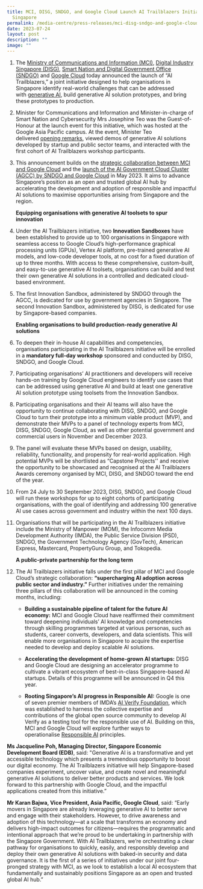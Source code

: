 ```yaml
---
title: MCI, DISG, SNDGO, and Google Cloud Launch AI Trailblazers Initiative in
  Singapore
permalink: /media-centre/press-releases/mci-disg-sndgo-and-google-cloud-launch-ai-trailblazers-initiative/
date: 2023-07-24
layout: post
description: ""
image: ""
---
```

1. The [Ministry of Communications and Information (MCI)](https://www.mci.gov.sg/), [Digital Industry Singapore (DISG)](https://www.imda.gov.sg/disg), [Smart Nation and Digital Government Office (SNDGO)](https://www.smartnation.gov.sg/about-smart-nation/sndgg/) and [Google Cloud](https://cloud.google.com/) today announced the launch of “AI Trailblazers,” a joint initiative designed to help organisations in Singapore identify real-world challenges that can be addressed with [generative AI](https://cloud.google.com/use-cases/generative-ai), build generative AI solution prototypes, and bring these prototypes to production.

2. Minister for Communications and Information and Minister-in-charge of Smart Nation and Cybersecurity Mrs Josephine Teo was the Guest-of-Honour at the launch event for this initiative, which was hosted at the Google Asia Pacific campus. At the event, Minister Teo delivered [opening remarks](/media-centre/speeches/speech-by-minister-at-the-launch-of-the-ai-trailblazers-initiative/), viewed demos of generative AI solutions developed by startup and public sector teams, and interacted with the first cohort of AI Trailblazers workshop participants.

3. This announcement builds on the [strategic collaboration between MCI and Google Cloud](/media-centre/press-releases/developing-singapore-into-an-open-and-trusted-global-ai-hub/) and the [launch of the AI Government Cloud Cluster (AGCC) by SNDGO and Google Cloud](https://www.smartnation.gov.sg/media-hub/press-releases/31052023/) in May 2023. It aims to advance Singapore’s position as an open and trusted global AI hub by accelerating the development and adoption of responsible and impactful AI solutions to maximise opportunities arising from Singapore and the region.  
  
   **Equipping organisations with generative AI toolsets to spur innovation**   
  
4. Under the AI Trailblazers initiative, two **Innovation Sandboxes** have been established to provide up to 100 organisations in Singapore with seamless access to Google Cloud’s high-performance graphical processing units (GPUs), Vertex AI platform, pre-trained generative AI models, and low-code developer tools, at no cost for a fixed duration of up to three months. With access to these comprehensive, custom-built, and easy-to-use generative AI toolsets, organisations can build and test their own generative AI solutions in a controlled and dedicated cloud-based environment.  
  
5. The first Innovation Sandbox, administered by SNDGO through the AGCC, is dedicated for use by government agencies in Singapore. The second Innovation Sandbox, administered by DISG, is dedicated for use by Singapore-based companies.  

    **Enabling organisations to build production-ready generative AI solutions**  
  
6. To deepen their in-house AI capabilities and competencies, organisations participating in the AI Trailblazers initiative will be enrolled in a **mandatory full-day workshop** sponsored and conducted by DISG, SNDGO, and Google Cloud.  
  
7. Participating organisations’ AI practitioners and developers will receive hands-on training by Google Cloud engineers to identify use cases that can be addressed using generative AI and build at least one generative AI solution prototype using toolsets from the Innovation Sandbox.  
  
8. Participating organisations and their AI teams will also have the opportunity to continue collaborating with DISG, SNDGO, and Google Cloud to turn their prototype into a minimum viable product (MVP), and demonstrate their MVPs to a panel of technology experts from MCI, DISG, SNDGO, Google Cloud, as well as other potential government and commercial users in November and December 2023.  
  
9. The panel will evaluate these MVPs based on design, usability, reliability, functionality, and propensity for real-world application. High potential MVPs will be shortlisted as “Capstone Projects'' and receive the opportunity to be showcased and recognised at the AI Trailblazers Awards ceremony organised by MCI, DISG, and SNDGO toward the end of the year.  
  
10. From 24 July to 30 September 2023, DISG, SNDGO, and Google Cloud will run these workshops for up to eight cohorts of participating organisations, with the goal of identifying and addressing 100 generative AI use cases across government and industry within the next 100 days.  
11. Organisations that will be participating in the AI Trailblazers initiative include the Ministry of Manpower (MOM), the Infocomm Media Development Authority (IMDA), the Public Service Division (PSD), SNDGO, the Government Technology Agency (GovTech), American Express, Mastercard, PropertyGuru Group, and Tokopedia. 

    **A public-private partnership for the long term**  
  
12. The AI Trailblazers initiative falls under the first pillar of MCI and Google Cloud’s strategic collaboration: **“supercharging AI adoption across public sector and industry.”** Further initiatives under the remaining three pillars of this collaboration will be announced in the coming months, including:  
  
    * **Building a sustainable pipeline of talent for the future AI economy:** MCI and Google Cloud have reaffirmed their commitment toward deepening individuals’ AI knowledge and competencies through skilling programmes targeted at various personas, such as students, career converts, developers, and data scientists. This will enable more organisations in Singapore to acquire the expertise needed to develop and deploy scalable AI solutions.  
  
    * **Accelerating the development of home-grown AI startups:** DISG and Google Cloud are designing an accelerator programme to cultivate a vibrant ecosystem of best-in-class Singapore-based AI startups. Details of this programme will be announced in Q4 this year.  
  
    * **Rooting Singapore’s AI progress in Responsible AI:** Google is one of seven premier members of IMDA’s [AI Verify Foundation](https://www.pdpc.gov.sg/news-and-events/announcements/2023/06/launch-of-ai-verify-foundation-to-shape-the-future-of-ai-standards-through-collaboration), which was established to harness the collective expertise and contributions of the global open source community to develop AI Verify as a testing tool for the responsible use of AI. Building on this, MCI and Google Cloud will explore further ways to operationalise [Responsible AI](https://cloud.google.com/responsible-ai) principles.  
  
**Ms Jacqueline Poh, Managing Director, Singapore Economic Development Board (EDB)**, said: "Generative AI is a transformative and yet accessible technology which presents a tremendous opportunity to boost our digital economy. The AI Trailblazers initiative will help Singapore-based companies experiment, uncover value, and create novel and meaningful generative AI solutions to deliver better products and services. We look forward to this partnership with Google Cloud, and the impactful applications created from this initiative.”  
  
**Mr Karan Bajwa, Vice President, Asia Pacific, Google Cloud**, said: “Early movers in Singapore are already leveraging generative AI to better serve and engage with their stakeholders. However, to drive awareness and adoption of this technology—at a scale that transforms an economy and delivers high-impact outcomes for citizens—requires the programmatic and intentional approach that we’re proud to be undertaking in partnership with the Singapore Government. With AI Trailblazers, we’re orchestrating a clear pathway for organisations to quickly, easily, and responsibly develop and deploy their own generative AI solutions with baked-in security and data governance. It is the first of a series of initiatives under our joint four-pronged strategy with MCI, as we look to establish a local AI ecosystem that fundamentally and sustainably positions Singapore as an open and trusted global AI hub.”